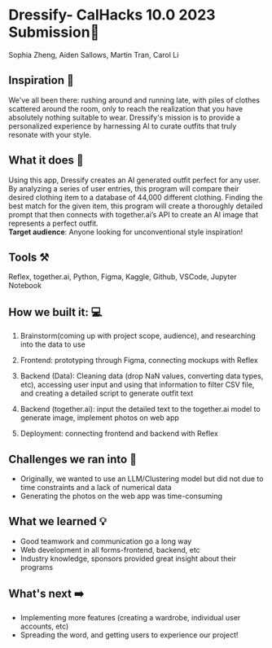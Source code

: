 # Dressify- CalHacks 10.0 2023 Submission:scarf:

Sophia Zheng, Aiden Sallows, Martin Tran, Carol Li

## Inspiration :thought_balloon:
We've all been there: rushing around and running late, with piles of clothes scattered around the room, only to reach the realization that you have absolutely nothing suitable to wear. Dressify's mission is to provide a personalized experience by harnessing AI to curate outfits that truly resonate with your style.

## What it does :dizzy:
Using this app, Dressify creates an AI generated outfit perfect for any user. By analyzing a series of user entries, this program will compare their desired clothing item to a database of 44,000 different clothing. Finding the best match for the given item, this program will create a thoroughly detailed prompt that then connects with together.ai’s API to create an AI image that represents a perfect outfit.  
**Target audience**: Anyone looking for unconventional style inspiration!  

## Tools :hammer_and_pick:
Reflex, together.ai, Python, Figma, Kaggle, Github, VSCode, Jupyter Notebook

## How we built it: :computer:
1) Brainstorm(coming up with project scope, audience), and researching into the data to use  

2) Frontend: prototyping through Figma, connecting mockups with Reflex
3) Backend (Data): Cleaning data (drop NaN values, converting data types, etc), accessing user input and using that information to filter CSV file, and creating a detailed script to generate outfit text
4) Backend (together.ai): input the detailed text to the together.ai model to generate image, implement photos on web app
5) Deployment: connecting frontend and backend with Reflex

## Challenges we ran into :monocle_face:
- Originally, we wanted to use an LLM/Clustering model but did not due to time constraints and a lack of numerical data
- Generating the photos on the web app was time-consuming

## What we learned :bulb:
- Good teamwork and communication go a long way
-  Web development in all forms-frontend, backend, etc
-  Industry knowledge, sponsors provided great insight about their programs

## What's next :arrow_right:
- Implementing more features (creating a wardrobe, individual user accounts, etc)
- Spreading the word, and getting users to experience our project!
